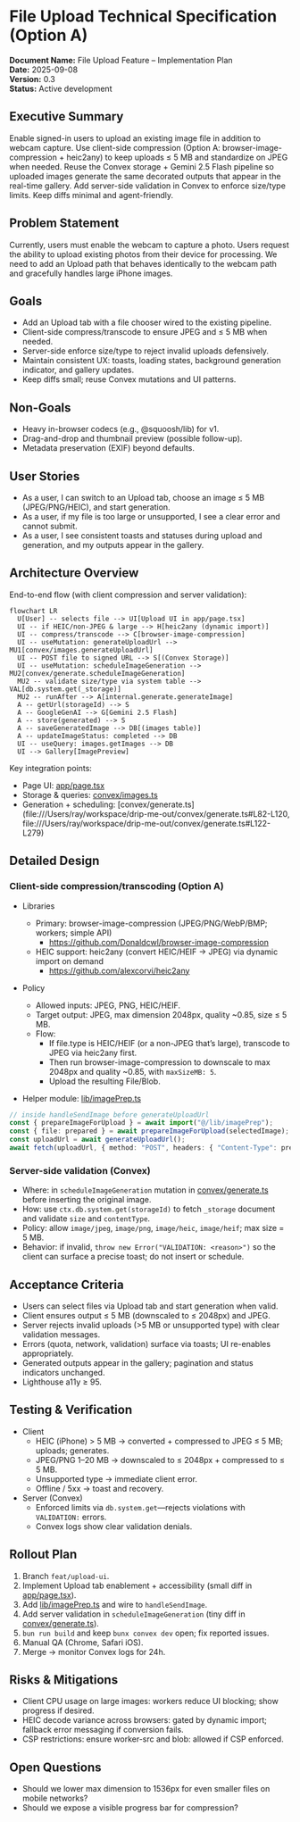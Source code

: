 # File Upload Technical Specification (Option A)

**Document Name:** File Upload Feature – Implementation Plan  
**Date:** 2025-09-08  
**Version:** 0.3  
**Status:** Active development

## Executive Summary
Enable signed-in users to upload an existing image file in addition to webcam capture. Use client-side compression (Option A: browser-image-compression + heic2any) to keep uploads ≤ 5 MB and standardize on JPEG when needed. Reuse the Convex storage + Gemini 2.5 Flash pipeline so uploaded images generate the same decorated outputs that appear in the real-time gallery. Add server-side validation in Convex to enforce size/type limits. Keep diffs minimal and agent-friendly.

## Problem Statement
Currently, users must enable the webcam to capture a photo. Users request the ability to upload existing photos from their device for processing. We need to add an Upload path that behaves identically to the webcam path and gracefully handles large iPhone images.

## Goals
- Add an Upload tab with a file chooser wired to the existing pipeline.  
- Client-side compress/transcode to ensure JPEG and ≤ 5 MB when needed.  
- Server-side enforce size/type to reject invalid uploads defensively.  
- Maintain consistent UX: toasts, loading states, background generation indicator, and gallery updates.  
- Keep diffs small; reuse Convex mutations and UI patterns.

## Non-Goals
- Heavy in-browser codecs (e.g., @squoosh/lib) for v1.  
- Drag-and-drop and thumbnail preview (possible follow-up).  
- Metadata preservation (EXIF) beyond defaults.

## User Stories
- As a user, I can switch to an Upload tab, choose an image ≤ 5 MB (JPEG/PNG/HEIC), and start generation.  
- As a user, if my file is too large or unsupported, I see a clear error and cannot submit.  
- As a user, I see consistent toasts and statuses during upload and generation, and my outputs appear in the gallery.

## Architecture Overview
End-to-end flow (with client compression and server validation):

```mermaid
flowchart LR
  U[User] -- selects file --> UI[Upload UI in app/page.tsx]
  UI -- if HEIC/non-JPEG & large --> H[heic2any (dynamic import)]
  UI -- compress/transcode --> C[browser-image-compression]
  UI -- useMutation: generateUploadUrl --> MU1[convex/images.generateUploadUrl]
  UI -- POST file to signed URL --> S[(Convex Storage)]
  UI -- useMutation: scheduleImageGeneration --> MU2[convex/generate.scheduleImageGeneration]
  MU2 -- validate size/type via system table --> VAL[db.system.get(_storage)]
  MU2 -- runAfter --> A[internal.generate.generateImage]
  A -- getUrl(storageId) --> S
  A -- GoogleGenAI --> G[Gemini 2.5 Flash]
  A -- store(generated) --> S
  A -- saveGeneratedImage --> DB[(images table)]
  A -- updateImageStatus: completed --> DB
  UI -- useQuery: images.getImages --> DB
  UI --> Gallery[ImagePreview]
```

Key integration points:
- Page UI: [app/page.tsx](file:///Users/ray/workspace/drip-me-out/app/page.tsx#L283-L324)  
- Storage & queries: [convex/images.ts](file:///Users/ray/workspace/drip-me-out/convex/images.ts#L1-L62)  
- Generation + scheduling: [convex/generate.ts](file:///Users/ray/workspace/drip-me-out/convex/generate.ts#L82-L120, file:///Users/ray/workspace/drip-me-out/convex/generate.ts#L122-L279)

## Detailed Design

### Client-side compression/transcoding (Option A)
- Libraries
  - Primary: browser-image-compression (JPEG/PNG/WebP/BMP; workers; simple API)  
    - https://github.com/Donaldcwl/browser-image-compression
  - HEIC support: heic2any (convert HEIC/HEIF → JPEG) via dynamic import on demand  
    - https://github.com/alexcorvi/heic2any

- Policy
  - Allowed inputs: JPEG, PNG, HEIC/HEIF.  
  - Target output: JPEG, max dimension 2048px, quality ~0.85, size ≤ 5 MB.  
  - Flow:
    - If file.type is HEIC/HEIF (or a non-JPEG that’s large), transcode to JPEG via heic2any first.  
    - Then run browser-image-compression to downscale to max 2048px and quality ~0.85, with `maxSizeMB: 5`.  
    - Upload the resulting File/Blob.

- Helper module: [lib/imagePrep.ts](file:///Users/ray/workspace/drip-me-out/lib/imagePrep.ts#L1-L58)

```ts
// inside handleSendImage before generateUploadUrl
const { prepareImageForUpload } = await import("@/lib/imagePrep");
const { file: prepared } = await prepareImageForUpload(selectedImage);
const uploadUrl = await generateUploadUrl();
await fetch(uploadUrl, { method: "POST", headers: { "Content-Type": prepared.type }, body: prepared });
```

### Server-side validation (Convex)
- Where: in `scheduleImageGeneration` mutation in [convex/generate.ts](file:///Users/ray/workspace/drip-me-out/convex/generate.ts#L89-L102) before inserting the original image.  
- How: use `ctx.db.system.get(storageId)` to fetch `_storage` document and validate `size` and `contentType`.  
- Policy: allow `image/jpeg`, `image/png`, `image/heic`, `image/heif`; max size = 5 MB.  
- Behavior: if invalid, `throw new Error("VALIDATION: <reason>")` so the client can surface a precise toast; do not insert or schedule.

## Acceptance Criteria
- Users can select files via Upload tab and start generation when valid.  
- Client ensures output ≤ 5 MB (downscaled to ≤ 2048px) and JPEG.  
- Server rejects invalid uploads (>5 MB or unsupported type) with clear validation messages.  
- Errors (quota, network, validation) surface via toasts; UI re-enables appropriately.  
- Generated outputs appear in the gallery; pagination and status indicators unchanged.  
- Lighthouse a11y ≥ 95.

## Testing & Verification
- Client
  - HEIC (iPhone) > 5 MB → converted + compressed to JPEG ≤ 5 MB; uploads; generates.  
  - JPEG/PNG 1–20 MB → downscaled to ≤ 2048px + compressed to ≤ 5 MB.  
  - Unsupported type → immediate client error.  
  - Offline / 5xx → toast and recovery.
- Server (Convex)
  - Enforced limits via `db.system.get`—rejects violations with `VALIDATION:` errors.  
  - Convex logs show clear validation denials.

## Rollout Plan
1. Branch `feat/upload-ui`.  
2. Implement Upload tab enablement + accessibility (small diff in [app/page.tsx](file:///Users/ray/workspace/drip-me-out/app/page.tsx#L283-L324)).  
3. Add [lib/imagePrep.ts](file:///Users/ray/workspace/drip-me-out/lib/imagePrep.ts#L1-L58) and wire to `handleSendImage`.  
4. Add server validation in `scheduleImageGeneration` (tiny diff in [convex/generate.ts](file:///Users/ray/workspace/drip-me-out/convex/generate.ts#L89-L102)).  
5. `bun run build` and keep `bunx convex dev` open; fix reported issues.  
6. Manual QA (Chrome, Safari iOS).  
7. Merge → monitor Convex logs for 24h.

## Risks & Mitigations
- Client CPU usage on large images: workers reduce UI blocking; show progress if desired.  
- HEIC decode variance across browsers: gated by dynamic import; fallback error messaging if conversion fails.  
- CSP restrictions: ensure worker-src and blob: allowed if CSP enforced.

## Open Questions
- Should we lower max dimension to 1536px for even smaller files on mobile networks?  
- Should we expose a visible progress bar for compression?
